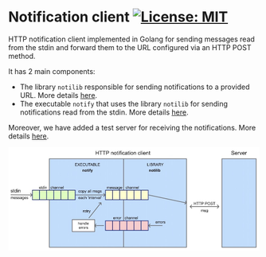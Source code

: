 # Notification client [![License: MIT](https://img.shields.io/badge/License-MIT-yellow.svg)](https://opensource.org/licenses/MIT)

HTTP notification client implemented in Golang for sending messages read from the stdin and forward them to the URL configured via an HTTP POST method.

It has 2 main components: 

- The library `notilib` responsible for sending notifications to a provided URL. More details [here](./notilib/README.md).
- The executable `notify` that uses the library `notilib` for sending notifications read from the stdin. More details [here](./notify/README.md).

Moreover, we have added a test server for receiving the notifications. More details [here](./server/README.md).

![General overview](./images/overview.jpg)

